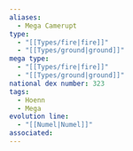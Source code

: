 ```yaml
---
aliases:
  - Mega Camerupt
type:
  - "[[Types/fire|fire]]"
  - "[[Types/ground|ground]]"
mega type:
  - "[[Types/fire|fire]]"
  - "[[Types/ground|ground]]"
national dex number: 323
tags:
  - Hoenn
  - Mega
evolution line:
  - "[[Numel|Numel]]"
associated: 
---
```

